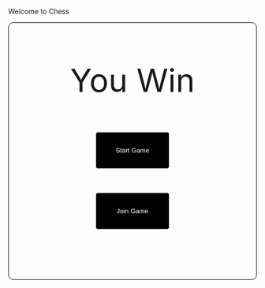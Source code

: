 <!-- ---
layout: default
--- -->

<!-- <link rel="stylesheet" href="assets/css/chess.css" type="text/css"> -->
<style>
    .container{
    display: flex;
    align-items: center;
    justify-content: center;
}
.endgame{
    align-items: center;
    justify-content: center;
    display:flex;
    flex-direction: column;
    border:1px solid black;
    border-radius: 10px;
    padding: 10px;
    height: 500px;
    width: 500px;
}
.button{
    margin-top: 0%;
    margin-bottom:10%;
    height: 75px;
    width: 150px;
    background-color: black;
    border:1px solid black;
    border-radius: 5px;
    transition-duration: 0.4s;
    color: white;
    border:1px solid rgb(255, 255, 255);
}
.button:hover{
    background-color: grey;
    border:1px solid grey;
}
.winLose{
    margin-top: 5%;
    font-size: 65;
}
.title{
    font-size:80
}
</style>
<p style="title">Welcome to Chess</p>
<div class="container">
    <div class="endgame">
    <p class="winLose"> You Win</p>
    <button class="button"> Start Game </button>
    <button class="button"> Join Game </button>
    </div>
</div>